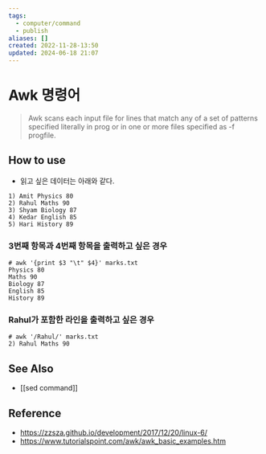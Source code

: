 ```yaml
---
tags:
  - computer/command
  - publish
aliases: []
created: 2022-11-28-13:50
updated: 2024-06-18 21:07
---
```

# Awk 명령어
> Awk scans each input file for lines that match any of a set of patterns specified literally in prog or in one or more files specified as -f progfile.

## How to use
- 읽고 싶은 데이터는 아래와 같다.
```
1) Amit Physics 80
2) Rahul Maths 90
3) Shyam Biology 87
4) Kedar English 85
5) Hari History 89
```

### 3번째 항목과 4번째 항목을 출력하고 싶은 경우
```shell
# awk '{print $3 "\t" $4}' marks.txt
Physics 80
Maths 90
Biology 87
English 85
History 89
```

### Rahul가 포함한 라인을 출력하고 싶은 경우
```shell
# awk '/Rahul/' marks.txt
2) Rahul Maths 90
```

## See Also
- [[sed command]]

## Reference
- <https://zzsza.github.io/development/2017/12/20/linux-6/>
- <https://www.tutorialspoint.com/awk/awk_basic_examples.htm>